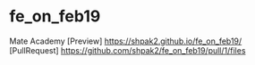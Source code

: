 # fe_on_feb19
Mate Academy
[Preview] https://shpak2.github.io/fe_on_feb19/
[PullRequest] https://github.com/shpak2/fe_on_feb19/pull/1/files